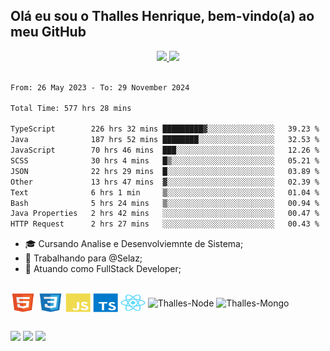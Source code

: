 ## Olá eu sou o Thalles Henrique, bem-vindo(a) ao meu GitHub

<div align="center">
  <a href="https://github.com/Thalles-HsA">
  <img height="180em" src="https://github-readme-stats.vercel.app/api?username=Thalles-HsA&show_icons=true&theme=radical&include_all_commits=true&count_private=true"/>
  <img height="180em" src="https://github-readme-stats.vercel.app/api/top-langs/?username=Thalles-HsA&exclude_repo=github-readme-stats,Pong,Freeway-JS&langs_count=5&theme=radical"/>
</div><br>
  
  <!--START_SECTION:waka-->

```txt
From: 26 May 2023 - To: 29 November 2024

Total Time: 577 hrs 28 mins

TypeScript        226 hrs 32 mins █████████▓░░░░░░░░░░░░░░░   39.23 %
Java              187 hrs 52 mins ████████░░░░░░░░░░░░░░░░░   32.53 %
JavaScript        70 hrs 46 mins  ███░░░░░░░░░░░░░░░░░░░░░░   12.26 %
SCSS              30 hrs 4 mins   █▒░░░░░░░░░░░░░░░░░░░░░░░   05.21 %
JSON              22 hrs 29 mins  █░░░░░░░░░░░░░░░░░░░░░░░░   03.89 %
Other             13 hrs 47 mins  ▓░░░░░░░░░░░░░░░░░░░░░░░░   02.39 %
Text              6 hrs 1 min     ▒░░░░░░░░░░░░░░░░░░░░░░░░   01.04 %
Bash              5 hrs 24 mins   ▒░░░░░░░░░░░░░░░░░░░░░░░░   00.94 %
Java Properties   2 hrs 42 mins   ░░░░░░░░░░░░░░░░░░░░░░░░░   00.47 %
HTTP Request      2 hrs 27 mins   ░░░░░░░░░░░░░░░░░░░░░░░░░   00.43 %
```

<!--END_SECTION:waka-->

  - 🎓 Cursando Analise e Desenvolviemnte de Sistema;
  - 🌱 Trabalhando para @Selaz;
  - 🎯 Atuando como FullStack Developer;
 
<div style="display: inline_block"><br>
  <img align="center" alt="Thalles-HTML" height="30" width="40" src="https://raw.githubusercontent.com/devicons/devicon/master/icons/html5/html5-original.svg">
  <img align="center" alt="Thalles-CSS" height="30" width="40" src="https://raw.githubusercontent.com/devicons/devicon/master/icons/css3/css3-original.svg">
  <img align="center" alt="Thalles-Js" height="30" width="40" src="https://raw.githubusercontent.com/devicons/devicon/master/icons/javascript/javascript-plain.svg">
  <img align="center" alt="Thalles-Ts" height="30" width="40" src="https://raw.githubusercontent.com/devicons/devicon/master/icons/typescript/typescript-plain.svg">
  <img align="center" alt="Thalles-React" height="30" width="40" src="https://raw.githubusercontent.com/devicons/devicon/master/icons/react/react-original.svg">
  <img align="center" alt="Thalles-Node" height="30" width="40" src="https://cdn.jsdelivr.net/gh/devicons/devicon/icons/nodejs/nodejs-original.svg" />
  <img align="center" alt="Thalles-Mongo" height="30" width="40" src="https://cdn.jsdelivr.net/gh/devicons/devicon/icons/mongodb/mongodb-original.svg" />
  
</div>

 ##
  
<div>
  <a href="https://www.linkedin.com/in/thalles-hsa" target="_blank"><img src="https://img.shields.io/badge/-LinkedIn-%230077B5?style=for-the-badge&logo=linkedin&logoColor=white" target="_blank"></a> 
  <a href="https://instagram.com/thalleshsa" target="_blank"><img src="https://img.shields.io/badge/-Instagram-%23E4405F?style=for-the-badge&logo=instagram&logoColor=white" target="_blank"></a>
  <a href = "mailto:thsa.henrique@gmail.com"><img src="https://img.shields.io/badge/-Gmail-%23333?style=for-the-badge&logo=gmail&logoColor=white" target="_blank"></a>
   
</div>
